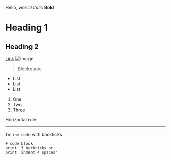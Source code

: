 Hello, world!
*Italic*
**Bold**
# Heading 1
## Heading 2
[Link](https://www.youtube.com/watch?v=GZqizez1Dzs)
![Image](https://commonmark.org/help/images/favicon.png)
> Blockquote
* List
* List
* List
1. One
2. Two
3. Three

Horizontal rule:
_ _ _

`Inline code` with backticks

```
# code block
print '3 backticks or'
print 'indent 4 spaces'
```
